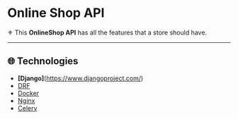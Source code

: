 # Online Shop API

⚜️ This **OnlineShop API** has all the features that a store should have.

---

## 🌐 Technologies

- **[Django]**(https://www.djangoproject.com/)
- [DRF](https://www.django-rest-framework.org/)
- [Docker](https://www.docker.com/)
- [Nginx](https://nginx.org/)
- [Celery](https://docs.celeryq.dev/en/stable/)

